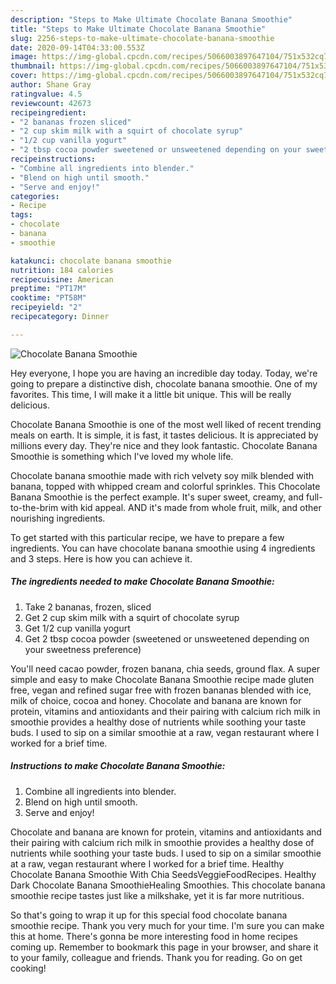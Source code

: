 ```yaml
---
description: "Steps to Make Ultimate Chocolate Banana Smoothie"
title: "Steps to Make Ultimate Chocolate Banana Smoothie"
slug: 2256-steps-to-make-ultimate-chocolate-banana-smoothie
date: 2020-09-14T04:33:00.553Z
image: https://img-global.cpcdn.com/recipes/5066003897647104/751x532cq70/chocolate-banana-smoothie-recipe-main-photo.jpg
thumbnail: https://img-global.cpcdn.com/recipes/5066003897647104/751x532cq70/chocolate-banana-smoothie-recipe-main-photo.jpg
cover: https://img-global.cpcdn.com/recipes/5066003897647104/751x532cq70/chocolate-banana-smoothie-recipe-main-photo.jpg
author: Shane Gray
ratingvalue: 4.5
reviewcount: 42673
recipeingredient:
- "2 bananas frozen sliced"
- "2 cup skim milk with a squirt of chocolate syrup"
- "1/2 cup vanilla yogurt"
- "2 tbsp cocoa powder sweetened or unsweetened depending on your sweetness preference"
recipeinstructions:
- "Combine all ingredients into blender."
- "Blend on high until smooth."
- "Serve and enjoy!"
categories:
- Recipe
tags:
- chocolate
- banana
- smoothie

katakunci: chocolate banana smoothie 
nutrition: 184 calories
recipecuisine: American
preptime: "PT17M"
cooktime: "PT58M"
recipeyield: "2"
recipecategory: Dinner

---
```



![Chocolate Banana Smoothie](https://img-global.cpcdn.com/recipes/5066003897647104/751x532cq70/chocolate-banana-smoothie-recipe-main-photo.jpg)

Hey everyone, I hope you are having an incredible day today. Today, we're going to prepare a distinctive dish, chocolate banana smoothie. One of my favorites. This time, I will make it a little bit unique. This will be really delicious.

Chocolate Banana Smoothie is one of the most well liked of recent trending meals on earth. It is simple, it is fast, it tastes delicious. It is appreciated by millions every day. They're nice and they look fantastic. Chocolate Banana Smoothie is something which I've loved my whole life.

Chocolate banana smoothie made with rich velvety soy milk blended with banana, topped with whipped cream and colorful sprinkles. This Chocolate Banana Smoothie is the perfect example. It&#39;s super sweet, creamy, and full-to-the-brim with kid appeal. AND it&#39;s made from whole fruit, milk, and other nourishing ingredients.


To get started with this particular recipe, we have to prepare a few ingredients. You can have chocolate banana smoothie using 4 ingredients and 3 steps. Here is how you can achieve it.

<!--inarticleads1-->

##### The ingredients needed to make Chocolate Banana Smoothie:

1. Take 2 bananas, frozen, sliced
1. Get 2 cup skim milk with a squirt of chocolate syrup
1. Get 1/2 cup vanilla yogurt
1. Get 2 tbsp cocoa powder (sweetened or unsweetened depending on your sweetness preference)


You&#39;ll need cacao powder, frozen banana, chia seeds, ground flax. A super simple and easy to make Chocolate Banana Smoothie recipe made gluten free, vegan and refined sugar free with frozen bananas blended with ice, milk of choice, cocoa and honey. Chocolate and banana are known for protein, vitamins and antioxidants and their pairing with calcium rich milk in smoothie provides a healthy dose of nutrients while soothing your taste buds. I used to sip on a similar smoothie at a raw, vegan restaurant where I worked for a brief time. 

<!--inarticleads2-->

##### Instructions to make Chocolate Banana Smoothie:

1. Combine all ingredients into blender.
1. Blend on high until smooth.
1. Serve and enjoy!


Chocolate and banana are known for protein, vitamins and antioxidants and their pairing with calcium rich milk in smoothie provides a healthy dose of nutrients while soothing your taste buds. I used to sip on a similar smoothie at a raw, vegan restaurant where I worked for a brief time. Healthy Chocolate Banana Smoothie With Chia SeedsVeggieFoodRecipes. Healthy Dark Chocolate Banana SmoothieHealing Smoothies. This chocolate banana smoothie recipe tastes just like a milkshake, yet it is far more nutritious. 

So that's going to wrap it up for this special food chocolate banana smoothie recipe. Thank you very much for your time. I'm sure you can make this at home. There's gonna be more interesting food in home recipes coming up. Remember to bookmark this page in your browser, and share it to your family, colleague and friends. Thank you for reading. Go on get cooking!
